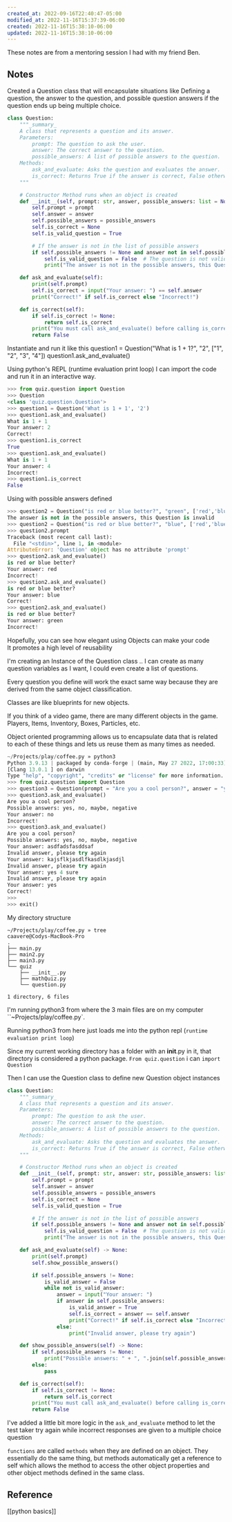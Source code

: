 ```yaml
---
created_at: 2022-09-16T22:40:47-05:00
modified_at: 2022-11-16T15:37:39-06:00
created: 2022-11-16T15:38:10-06:00
updated: 2022-11-16T15:38:10-06:00
---
```


These notes are from a mentoring session I had with my friend Ben.

## Notes

Created a Question class that will encapsulate situations like Defining a question, the answer to the question, and possible question answers if the question ends up being multiple choice.

```python
class Question:
    """_summary_
    A class that represents a question and its answer.
    Parameters:
        prompt: The question to ask the user.
        answer: The correct answer to the question.
        possible_answers: A list of possible answers to the question.
    Methods:
        ask_and_evaluate: Asks the question and evaluates the answer.
        is_correct: Returns True if the answer is correct, False otherwise.
    """

    # Constructor Method runs when an object is created
    def __init__(self, prompt: str, answer, possible_answers: list = None):
        self.prompt = prompt
        self.answer = answer
        self.possible_answers = possible_answers
        self.is_correct = None
        self.is_valid_question = True

        # If the answer is not in the list of possible answers
        if self.possible_answers != None and answer not in self.possible_answers:
            self.is_valid_question = False  # The question is not valid
            print("The answer is not in the possible answers, this Question is invalid")

    def ask_and_evaluate(self):
        print(self.prompt)
        self.is_correct = input("Your answer: ") == self.answer
        print("Correct!" if self.is_correct else "Incorrect!")

    def is_correct(self):
        if self.is_correct != None:
            return self.is_correct
        print("You must call ask_and_evaluate() before calling is_correct()")
        return False
```

Instantiate and run it like this
question1 = Question("What is 1 + 1?", "2", ["1", "2", "3", "4"])
question1.ask_and_evaluate()

Using python's REPL (runtime evaluation print loop) I can import the code and run it in an interactive way.

```python
>>> from quiz.question import Question
>>> Question
<class 'quiz.question.Question'>
>>> question1 = Question('What is 1 + 1', '2')
>>> question1.ask_and_evaluate()
What is 1 + 1
Your answer: 2
Correct!
>>> question1.is_correct
True
>>> question1.ask_and_evaluate()
What is 1 + 1
Your answer: 4
Incorrect!
>>> question1.is_correct
False 
```

Using with possible answers defined
```python
>>> question2 = Question("is red or blue better?", "green", ['red','blue'])
The answer is not in the possible answers, this Question is invalid
>>> question2 = Question("is red or blue better?", "blue", ['red','blue'])
>>> question2.prompt
Traceback (most recent call last):
  File "<stdin>", line 1, in <module>
AttributeError: 'Question' object has no attribute 'prompt'
>>> question2.ask_and_evaluate()
is red or blue better?
Your answer: red
Incorrect!
>>> question2.ask_and_evaluate()
is red or blue better?
Your answer: blue
Correct!
>>> question2.ask_and_evaluate()
is red or blue better?
Your answer: green
Incorrect!
```

Hopefully, you can see how elegant using Objects can make your code  
It promotes a high level of reusability

I'm creating an Instance of the Question class .. I can create as many question variables as I want, I could even create a list of questions.

Every question you define will work the exact same way because they are derived from the same object classification.

Classes are like blueprints for new objects.

If you think of a video game, there are many different objects in the game.  Players, Items, Inventory, Boxes, Particles, etc.

Object oriented programming allows us to encapsulate data that is related to each of these things and lets us reuse them as many times as needed.

```python
~/Projects/play/coffee.py » python3                                                                                                                  caavere@Codys-MacBook-Pro
Python 3.9.13 | packaged by conda-forge | (main, May 27 2022, 17:00:33) 
[Clang 13.0.1 ] on darwin
Type "help", "copyright", "credits" or "license" for more information.
>>> from quiz.question import Question
>>> question3 = Question(prompt = "Are you a cool person?", answer = "yes", possible_answers = ['yes','no','maybe','negative'])
>>> question3.ask_and_evaluate()
Are you a cool person?
Possible answers: yes, no, maybe, negative
Your answer: no
Incorrect!
>>> question3.ask_and_evaluate()
Are you a cool person?
Possible answers: yes, no, maybe, negative
Your answer: asdfadsfasddsaf
Invalid answer, please try again
Your answer: kajsflkjasdlfkasdlkjasdjl
Invalid answer, please try again
Your answer: yes 4 sure
Invalid answer, please try again
Your answer: yes
Correct!
>>> 
>>> exit()
```

My directory structure
```shell
~/Projects/play/coffee.py » tree                                                                                                                     caavere@Codys-MacBook-Pro
.
├── main.py
├── main2.py
├── main3.py
└── quiz
    ├── __init__.py
    ├── mathQuiz.py
    └── question.py

1 directory, 6 files
```

I'm running python3 from where the 3 main files are on my computer ``~Projects/play/coffee.py`.

Running python3 from here just loads me into the python repl (`runtime evaluation print loop`)

Since my current working directory has a folder with an __init__.py in it, that directory is considered a python package.
`From quiz.question` i can `import Question`

Then I can use the Question class to define new Question object instances

```python
class Question:
    """_summary_
    A class that represents a question and its answer.
    Parameters:
        prompt: The question to ask the user.
        answer: The correct answer to the question.
        possible_answers: A list of possible answers to the question.
    Methods:
        ask_and_evaluate: Asks the question and evaluates the answer.
        is_correct: Returns True if the answer is correct, False otherwise.
    """

    # Constructor Method runs when an object is created
    def __init__(self, prompt: str, answer: str, possible_answers: list = None):
        self.prompt = prompt
        self.answer = answer
        self.possible_answers = possible_answers
        self.is_correct = None
        self.is_valid_question = True

        # If the answer is not in the list of possible answers
        if self.possible_answers != None and answer not in self.possible_answers:
            self.is_valid_question = False  # The question is not valid
            print("The answer is not in the possible answers, this Question is invalid")

    def ask_and_evaluate(self) -> None:
        print(self.prompt)
        self.show_possible_answers()

        if self.possible_answers != None:
            is_valid_answer = False
            while not is_valid_answer:
                answer = input("Your answer: ")
                if answer in self.possible_answers:
                    is_valid_answer = True
                    self.is_correct = answer == self.answer
                    print("Correct!" if self.is_correct else "Incorrect!")
                else:
                    print("Invalid answer, please try again")

    def show_possible_answers(self) -> None:
        if self.possible_answers != None:
            print("Possible answers: " + ", ".join(self.possible_answers))
        else:
            pass

    def is_correct(self):
        if self.is_correct != None:
            return self.is_correct
        print("You must call ask_and_evaluate() before calling is_correct()")
        return False
```

I've added a little bit more logic in the `ask_and_evaluate` method to let the test taker try again while incorrect responses are given to a multiple choice question

`functions` are called `methods` when they are defined on an object.
They essentially do the same thing, but methods automatically get a reference to self which allows the method to access the other object properties and other object methods defined in the same class.

## Reference
[[python basics]]